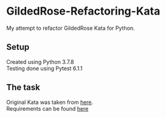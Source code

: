 # GildedRose-Refactoring-Kata
My attempt to refactor GildedRose Kata for Python.

## Setup
Created using Python 3.7.8\
Testing done using Pytest 6.1.1

## The task
Original Kata was taken from [here](https://github.com/emilybache/GildedRose-Refactoring-Kata/tree/master/python).\
Requirements can be found [here](https://github.com/emilybache/GildedRose-Refactoring-Kata/blob/master/GildedRoseRequirements.txt)
